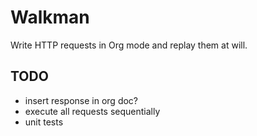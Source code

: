 # Walkman

Write HTTP requests in Org mode and replay them at will.

## TODO
  * insert response in org doc?
  * execute all requests sequentially
  * unit tests
